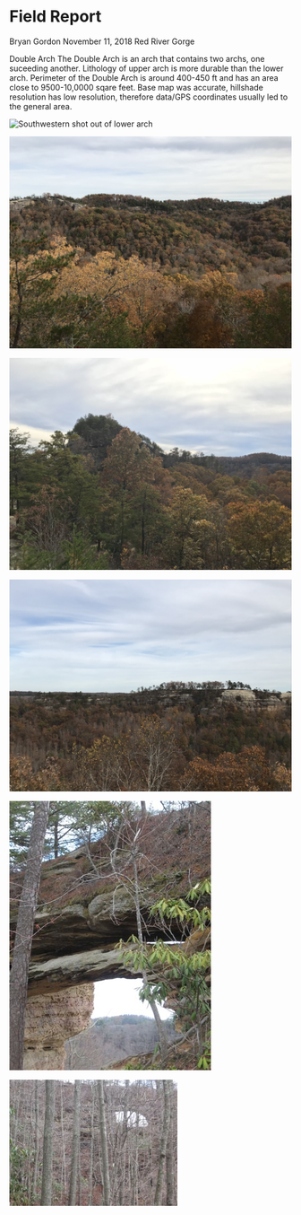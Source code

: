 # Field Report
Bryan Gordon
November 11, 2018
Red River Gorge

Double Arch
The Double Arch is an arch that contains two archs, one suceeding another. Lithology of upper arch is more durable than the lower arch. Perimeter of the Double Arch is around 400-450 ft and has an area close to 9500-10,0000 sqare feet. Base map was accurate, hillshade resolution has low resolution, therefore data/GPS coordinates usually led to the general area. 

![Southwestern shot out of lower arch](IMG_0893.jpg)

![Southwestern shot off of upper arch](IMG_0897.jpg)

![Northeastern shot off of upper arch](IMG_0900.jpg)

![Southwester shot off of extended southern part of Double Arch.](IMG_0905.jpg)

![Outer shot of Double Arch.](double-arch1.jpg)

![Distal shot of Double Arch.](double-arch-2.jpg)
